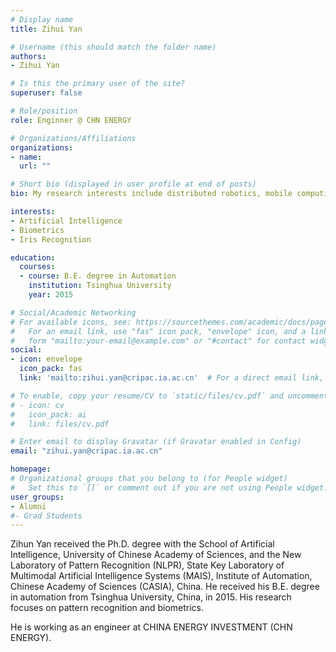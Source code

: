 ```yaml
---
# Display name
title: Zihui Yan

# Username (this should match the folder name)
authors:
- Zihui Yan

# Is this the primary user of the site?
superuser: false

# Role/position
role: Enginner @ CHN ENERGY

# Organizations/Affiliations
organizations:
- name:
  url: ""

# Short bio (displayed in user profile at end of posts)
bio: My research interests include distributed robotics, mobile computing and programmable matter.

interests:
- Artificial Intelligence
- Biometrics 
- Iris Recognition

education:
  courses:
  - course: B.E. degree in Automation
    institution: Tsinghua University
    year: 2015

# Social/Academic Networking
# For available icons, see: https://sourcethemes.com/academic/docs/page-builder/#icons
#   For an email link, use "fas" icon pack, "envelope" icon, and a link in the
#   form "mailto:your-email@example.com" or "#contact" for contact widget.
social:
- icon: envelope
  icon_pack: fas
  link: 'mailto:zihui.yan@cripac.ia.ac.cn'  # For a direct email link, use "mailto:test@example.org".

# To enable, copy your resume/CV to `static/files/cv.pdf` and uncomment the lines below.
# - icon: cv
#   icon_pack: ai
#   link: files/cv.pdf

# Enter email to display Gravatar (if Gravatar enabled in Config)
email: "zihui.yan@cripac.ia.ac.cn"

homepage:
# Organizational groups that you belong to (for People widget)
#   Set this to `[]` or comment out if you are not using People widget.
user_groups:
- Alumni
#- Grad Students
---
```

Zihun Yan received the Ph.D. degree with the School of Artificial Intelligence, University of Chinese Academy of Sciences, and the New Laboratory of Pattern Recognition (NLPR), State Key Laboratory of Multimodal Artificial Intelligence Systems (MAIS), Institute of Automation, Chinese Academy of Sciences (CASIA), China. He received his B.E. degree in automation from Tsinghua University, China, in 2015. His research focuses on pattern recognition and biometrics.

He is working as an engineer at CHINA ENERGY INVESTMENT (CHN ENERGY).